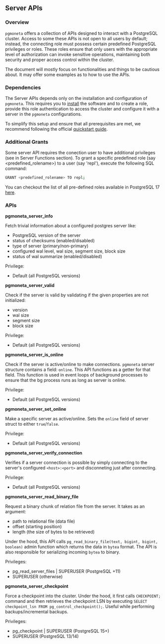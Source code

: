 ## Server APIs

### Overview

`pgmoneta` offers a collection of APIs designed to interact with a PostgreSQL cluster. Access to some these APIs is not open to all users by default; instead, the connecting role must possess certain predefined PostgreSQL privileges or roles. These roles ensure that only users with the appropriate level of authorization can invoke sensitive operations, maintaining both security and proper access control within the cluster.

The document will mostly focus on functionalities and things to be cautious about. It may
offer some examples as to how to use the APIs.

### Dependencies

The Server APIs depends only on the installation and configuration of `pgmoneta`. This requires you to [install](https://github.com/pgmoneta/pgmoneta/blob/main/doc/manual/en/02-installation.md) the software and to create a role, provide this role authentication to access the cluster and configure it with a server in the `pgmoneta` configurations.

To simplify this setup and ensure that all prerequisites are met, we recommend following the official [quickstart guide](https://github.com/pgmoneta/pgmoneta/blob/main/doc/manual/en/03-quickstart.md). 


### Additional Grants

Some server API requires the conection user to have additional privileges (see in Server Functions section). To grant a specific predefined role (say <predefined_rolename>) to a user (say 'repl'), execute the following SQL command:

```sh
GRANT <predefined_rolename> TO repl;
```

You can checkout the list of all pre-defined roles available in PostgreSQL 17 [here](https://www.postgresql.org/docs/17/predefined-roles.html).

### APIs

**pgmoneta_server_info**

Fetch trivial information about a configured postgres server like:
- PostgreSQL version of the server
- status of checksums (enabled/disabled)
- type of server (primary/non-primary)
- configured wal level, wal size, segment size, block size
- status of wal summarize (enabled/disabled)

Privilege:
- Default (all PostgreSQL versions)

**pgmoneta_server_valid**

Check if the server is valid by validating if the given properties are not initialized:
- version
- wal size
- segment size
- block size

Privilege:
- Default (all PostgreSQL versions)

**pgmoneta_server_is_online**

Check if the server is active/online to make connections. `pgmoneta` server structure contains a field: `online`. This API functions as a getter for that field. This function is used in event loops of background processes to ensure that the bg process runs as long as server is online.

Privilege:
- Default (all PostgreSQL versions)

**pgmoneta_server_set_online**

Make a specific server as active/online. Sets the `online` field of server struct to either `true`/`false`.

Privilege:
- Default (all PostgreSQL versions)

**pgmoneta_server_verify_connection**

Verifies if a server connection is possible by simply connecting to the server's configured `<host>:<port>` and disconneting just after connecting.

Privilege: 
- Default (all PostgreSQL versions)

**pgmoneta_server_read_binary_file**

Request a binary chunk of relation file from the server. It takes as an argument:
- path to relational file (data file)
- offset (starting position)
- length (the size of bytes to be retrieved)

Under the hood, this API calls `pg_read_binary_file(text, bigint, bigint, boolean)` admin function which returns the data in `bytea` format. The API is also responsible for serializing incoming `bytea` to binary.

Privileges: 
- pg_read_server_files | SUPERUSER (PostgreSQL +11)
- SUPERUSER (otherwise)

**pgmoneta_server_checkpoint**

Force a checkpoint into the cluster. Under the hood, it first calls `CHECKPOINT;` command and then retrieves the checkpoint LSN by executing `SELECT checkpoint_lsn FROM pg_control_checkpoint();`. Useful while performing backups/incremental backups.

Privileges:
- pg_checkpoint | SUPERUSER (PostgreSQL 15+)
- SUPERUSER (PostgreSQL 13/14)